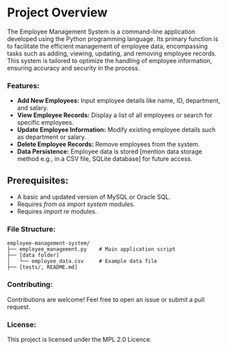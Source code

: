 # Project Overview

The Employee Management System is a command-line application developed using the Python programming language. Its primary function is to facilitate the efficient management of employee data, encompassing tasks such as adding, viewing, updating, and removing employee records. This system is tailored to optimize the handling of employee information, ensuring accuracy and security in the process.

### Features:

- **Add New Employees:** Input employee details like name, ID, department, and salary.
- **View Employee Records:** Display a list of all employees or search for specific employees.
- **Update Employee Information:** Modify existing employee details such as department or salary.
- **Delete Employee Records:** Remove employees from the system.
- **Data Persistence:** Employee data is stored [mention data storage method e.g., in a CSV file, SQLite database] for future access. 

## Prerequisites:

- A basic and updated version of MySQL or Oracle SQL.
- Requires *from os import system* modules.
- Requires *import re* modules.

### File Structure:

```
employee-management-system/
├── employee_management.py    # Main application script
├── [data folder]
│   └── employee_data.csv     # Example data file 
├── [tests/, README.md]
```

### Contributing:

Contributions are welcome! Feel free to open an issue or submit a pull request.

### License:

This project is licensed under the MPL 2.0 Licence.
